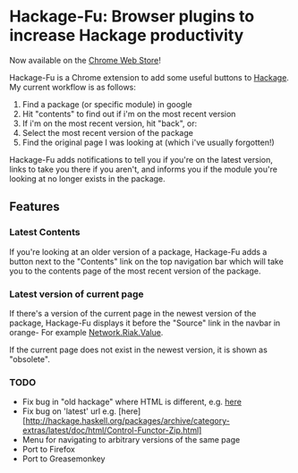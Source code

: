 # Hackage-Fu: Browser plugins to increase Hackage productivity

Now available on the [Chrome Web Store][webstore]!

Hackage-Fu is a Chrome extension to add some useful buttons to
[Hackage][hackage]. My current workflow is as follows:

1. Find a package (or specific module) in google
2. Hit "contents" to find out if i'm on the most recent version
3. If i'm on the most recent version, hit "back", or:
4. Select the most recent version of the package
5. Find the original page I was looking at (which i've usually forgotten!)

Hackage-Fu adds notifications to tell you if you're on the latest version,
links to take you there if you aren't, and informs you if the module you're
looking at no longer exists in the package.

## Features

### Latest Contents

If you're looking at an older version of a package, Hackage-Fu adds a button next
to the "Contents" link on the top navigation bar which will take you to the
contents page of the most recent version of the package.

### Latest version of current page

If there's a version of the current page in the newest version of the package,
Hackage-Fu displays it before the "Source" link in the navbar in orange-
For example [Network.Riak.Value][example-newer-page].

If the current page does not exist in the newest version, it is shown as
"obsolete".

### TODO

* Fix bug in "old hackage" where HTML is different, e.g. [here][old-hackage]
* Fix bug on 'latest' url e.g. [here][http://hackage.haskell.org/packages/archive/category-extras/latest/doc/html/Control-Functor-Zip.html]
* Menu for navigating to arbitrary versions of the same page
* Port to Firefox
* Port to Greasemonkey

[hackage]: http://hackage.haskell.org/packages/hackage.html
[example-newer-page]: http://hackage.haskell.org/packages/archive/riak/0.6.0.0/doc/html/Network-Riak-Value.html
[webstore]: https://chrome.google.com/webstore/detail/hackage-fu/dnpldbohleinhdgfnhlkofpgkdcfcfmf/related
[old-hackage]: http://hackage.haskell.org/packages/archive/bytestring/0.9.0.4/doc/html/Data-ByteString-Lazy.html
